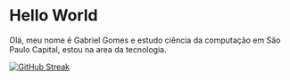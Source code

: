 # Hello World

Olá, meu nome é Gabriel Gomes e estudo ciência da computação em São Paulo Capital, estou na area da tecnologia.

[![GitHub Streak](https://streak-stats.demolab.com/?user=gabrxgomes&theme=bear&background=000&border=30A3DC&dates=FFF)](https://git.io/streak-stats)